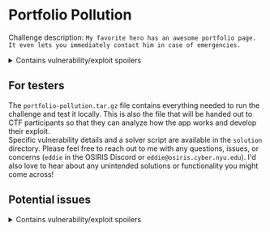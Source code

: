 # Portfolio Pollution
Challenge description: `My favorite hero has an awesome portfolio page. It even lets you immediately contact him in case of emergencies.`
<details>
    <summary>Contains vulnerability/exploit spoilers</summary>
    This challenge revolves around chaining together prototype pollution and cross-site scripting in order to steal a cookie (the flag). There is also some specific encoding required to bypass an attempt at filtering out malicious payloads.
    There are two up-to-date yet still vulnerable npm packages used by the app that make all of this possible (specifically <pre>merge-objects</pre> and <pre>xss</pre>).
    <br>
    All of the required vulnerabilites are publicly documented whether thats in an npm warning, a GitHub issue, or a list of known exploits.
    The intended solution is for players to identify these vulnerable packages, research their specifics, and then use this information to piece together a payload that allows them to steal the cookie.
</details>

## For testers
The `portfolio-pollution.tar.gz` file contains everything needed to run the challenge and test it locally.
This is also the file that will be handed out to CTF participants so that they can analyze how the app works and develop their exploit.
<br>
Specific vulnerability details and a solver script are available in the `solution` directory.
Please feel free to reach out to me with any questions, issues, or concerns (`eddie` in the OSIRIS Discord or `eddie@osiris.cyber.nyu.edu`).
I'd also love to hear about any unintended solutions or functionality you might come across!

## Potential issues
<details>
    <summary>Contains vulnerability/exploit spoilers</summary>
    The prototype pollution vulnerability requires the global object prototype itself to be polluted (e.g., `{}.__proto`).
    This means that if one participant were to pollute the object, it would affect all other players using the same server.
    <br>
    Currently, this is solved by clearing the prototype pollution as soon as the vulnerable code snippet runs so that other players are not affected.
    This seems to work fine for now as a more robust solution would require separate instances for each player.
</details>

